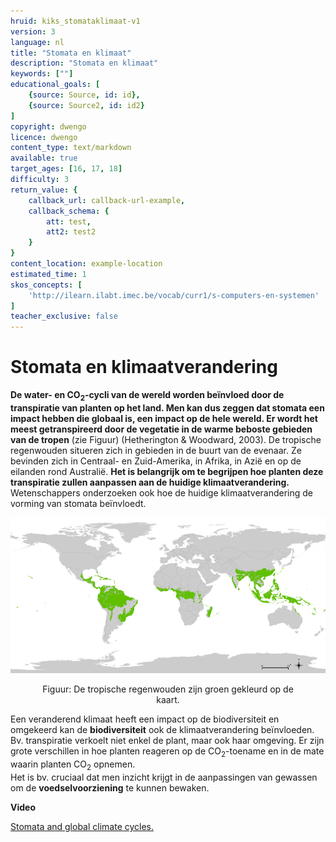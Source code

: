 ```yaml
---
hruid: kiks_stomataklimaat-v1
version: 3
language: nl
title: "Stomata en klimaat"
description: "Stomata en klimaat"
keywords: [""]
educational_goals: [
    {source: Source, id: id}, 
    {source: Source2, id: id2}
]
copyright: dwengo
licence: dwengo
content_type: text/markdown
available: true
target_ages: [16, 17, 18]
difficulty: 3
return_value: {
    callback_url: callback-url-example,
    callback_schema: {
        att: test,
        att2: test2
    }
}
content_location: example-location
estimated_time: 1
skos_concepts: [
    'http://ilearn.ilabt.imec.be/vocab/curr1/s-computers-en-systemen'
]
teacher_exclusive: false
---
```


# Stomata en klimaatverandering 

**De water- en CO<sub>2</sub>-cycli van de wereld worden beïnvloed door de transpiratie van planten op het land. Men kan dus zeggen dat stomata een impact hebben die globaal is, een impact op de hele wereld. Er wordt het meest getranspireerd door de vegetatie in de warme beboste gebieden van de tropen** (zie Figuur) (Hetherington & Woodward, 2003). De tropische regenwouden situeren zich in gebieden in de buurt van de evenaar. Ze bevinden zich in Centraal- en Zuid-Amerika, in Afrika, in Azië en op de eilanden rond Australië. **Het is belangrijk om te begrijpen hoe planten deze transpiratie zullen aanpassen aan de huidige klimaatverandering.** Wetenschappers onderzoeken ook hoe de huidige klimaatverandering de vorming van stomata beïnvloedt. 

![](embed/tropical_wet_forests.png "Regenwouden") 
<figure>
    <figcaption align = "center">Figuur: De tropische regenwouden zijn groen gekleurd op de kaart.</em></figcaption>
</figure> 

Een veranderend klimaat heeft een impact op de biodiversiteit en omgekeerd kan de **biodiversiteit** ook de klimaatverandering beïnvloeden. Bv. transpiratie verkoelt niet enkel de plant, maar ook haar omgeving. Er zijn grote verschillen in hoe planten reageren op de CO<sub>2</sub>-toename en in de mate waarin planten CO<sub>2</sub> opnemen.<br>
Het is bv. cruciaal dat men inzicht krijgt in de aanpassingen van gewassen om de **voedselvoorziening** te kunnen bewaken. 

<div class="alert alert-box alert-success">
<strong>Video</strong><br>

[Stomata and global climate cycles.](https://youtu.be/eD2J3PBoERI "Bergmann, 2015")
</div>
